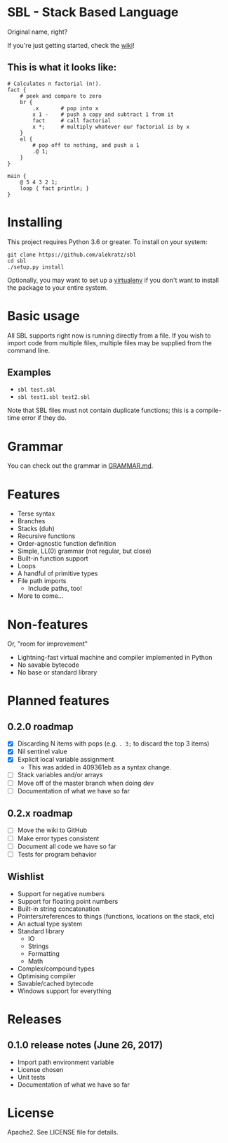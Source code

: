 # SBL - Stack Based Language
Original name, right?

If you're just getting started, check the [wiki](https://github.com/alekratz/sbl/wiki)!

## This is what it looks like:
```
# Calculates n factorial (n!).
fact {
    # peek and compare to zero
    br {
        .x       # pop into x
        x 1 -    # push a copy and subtract 1 from it
        fact     # call factorial
        x *;     # multiply whatever our factorial is by x
    }
    el {
        # pop off to nothing, and push a 1
        .@ 1;
    }
}

main {
    @ 5 4 3 2 1;
    loop { fact println; }
}
```

# Installing
This project requires Python 3.6 or greater. To install on your system:

```commandline
git clone https://github.com/alekratz/sbl
cd sbl
./setup.py install
```

Optionally, you may want to set up a [virtualenv](http://python-guide-pt-br.readthedocs.io/en/latest/dev/virtualenvs/)
if you don't want to install the package to your entire system.

# Basic usage
All SBL supports right now is running directly from a file. If you wish to import code from multiple
files, multiple files may be supplied from the command line.

## Examples
* `sbl test.sbl`
* `sbl test1.sbl test2.sbl`

Note that SBL files must not contain duplicate functions; this is a compile-time error if they do.

# Grammar
You can check out the grammar in [GRAMMAR.md](GRAMMAR.md).

# Features
* Terse syntax
* Branches
* Stacks (duh)
* Recursive functions
* Order-agnostic function definition
* Simple, LL(0) grammar (not regular, but close)
* Built-in function support
* Loops
* A handful of primitive types
* File path imports
    * Include paths, too!
* More to come...

# Non-features
Or, "room for improvement"

* Lightning-fast virtual machine and compiler implemented in Python
* No savable bytecode
* No base or standard library

# Planned features
## 0.2.0 roadmap
* [x] Discarding N items with pops (e.g. `. 3;` to discard the top 3 items)
* [x] Nil sentinel value
* [x] Explicit local variable assignment
    * This was added in 409361eb as a syntax change.
* [ ] Stack variables and/or arrays
* [ ] Move off of the master branch when doing dev
* [ ] Documentation of what we have so far

## 0.2.x roadmap
* [ ] Move the wiki to GitHub
* [ ] Make error types consistent
* [ ] Document all code we have so far
* [ ] Tests for program behavior

## Wishlist
* Support for negative numbers
* Support for floating point numbers
* Built-in string concatenation
* Pointers/references to things (functions, locations on the stack, etc)
* An actual type system
* Standard library
    * IO
    * Strings
    * Formatting
    * Math
* Complex/compound types
* Optimising compiler
* Savable/cached bytecode
* Windows support for everything

# Releases
## 0.1.0 release notes (June 26, 2017)
* Import path environment variable
* License chosen
* Unit tests
* Documentation of what we have so far

# License
Apache2. See LICENSE file for details.
